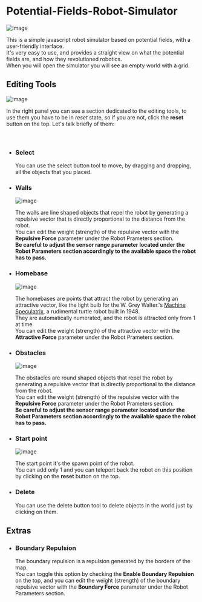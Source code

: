 # Potential-Fields-Robot-Simulator

![image](https://github.com/user-attachments/assets/3f0a787c-24f9-41ed-b955-d167fc9d253a)

This is a simple javascript robot simulator based on potential fields, with a user-friendly interface.<br>
It's very easy to use, and provides a straight view on what the potential fields are, and how they revolutioned robotics.<br>
When you will open the simulator you will see an empty world with a grid.<br>

## Editing Tools

![image](https://github.com/user-attachments/assets/4bad4622-ccd0-482e-94b5-b916b6e21b3a)

In the right panel you can see a section dedicated to the editing tools, to use them you have to be in *reset* state, so if you are not, click the **reset** button on the top. Let's talk briefly of them:
<br>
<br>
<br>

- ### Select

	‎‎You can use the select button tool to move, by dragging and dropping, all the objects that you placed.<br>

- ### Walls
  
	![image](https://github.com/user-attachments/assets/6bd74cd3-5593-4bff-bf93-ac6df4f47dfa)

	The walls are line shaped objects that repel the robot by generating a repulsive vector that is directly proportional to the distance from the robot.<br>
	You can edit the weight (strength) of the repulsive vector with the **Repulsive Force** parameter under the Robot Prameters section.<br>
  **Be careful to adjust the **sensor range** parameter located under the Robot Parameters section accordingly to the available space the robot has to pass.**<br>

- ### Homebase
  
	![image](https://github.com/user-attachments/assets/d1144b86-a77c-4060-b46f-e73423904da0)

	The homebases are points that attract the robot by generating an attractive vector, like the light bulb for the W. Grey Walter.'s [Machine Speculatrix](https://home.csulb.edu/~wmartinz/content/w-grey-walter-and-his-turtle-robots.html), a rudimental turtle robot built in 1948.<br>
	They are automatically numerated, and the robot is attracted only from 1 at time.<br>
	You can edit the weight (strength) of the attractive vector with the **Attractive Force** parameter under the Robot Prameters section.<br>

- ### Obstacles
  
	‎‎![image](https://github.com/user-attachments/assets/fcaf2fdc-27b7-4e62-8e60-989d2c95472a)

	‎‎The obstacles are round shaped objects that repel the robot by generating a repulsive vector that is directly proportional to the distance from the robot.<br>
	You can edit the weight (strength) of the repulsive vector with the **Repulsive Force** parameter under the Robot Prameters section.<br>
  **Be careful to adjust the **sensor range** parameter located under the Robot Parameters section accordingly to the available space the robot has to pass.**<br>
  
- ### Start point
  
	‎‎![image](https://github.com/user-attachments/assets/fbf0c00d-e6f5-41a5-9ee0-46bf6a949bd1)

	‎‎The start point it's the spawn point of the robot.<br>
	‎‎You can add only 1 and you can teleport back the robot on this position by clicking on the **reset** button on the top. <br>

- ### Delete

	‎‎You can use the delete button tool to delete objects in the world just by clicking on them.<br>

## Extras

- ### Boundary Repulsion
	The boundary repulsion is a repulsion generated by the borders of the map.<br>
 	You can toggle this option by checking the **Enable Boundary Repulsion** on the top, and you can edit the weight (strength) of the boundary repulsive vector with the **Boundary Force** parameter under the Robot Parameters section.
